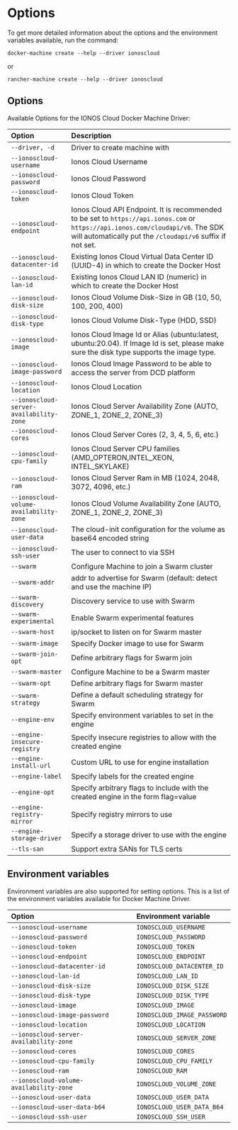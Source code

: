 # Options

To get more detailed information about the options and the environment variables available, run the command:

```text
docker-machine create --help --driver ionoscloud
```

or

```text
rancher-machine create --help --driver ionoscloud
```

## Options

Available Options for the IONOS Cloud Docker Machine Driver:

| Option                                  | Description                                                                                                                                                                                   |
|:----------------------------------------|:----------------------------------------------------------------------------------------------------------------------------------------------------------------------------------------------|
| `--driver, -d`                          | Driver to create machine with                                                                                                                                                                 |
| `--ionoscloud-username`                 | Ionos Cloud Username                                                                                                                                                                          |
| `--ionoscloud-password`                 | Ionos Cloud Password                                                                                                                                                                          |
| `--ionoscloud-token`                    | Ionos Cloud Token                                                                                                                                                                             |
| `--ionoscloud-endpoint`                 | Ionos Cloud API Endpoint. It is recommended to be set to `https://api.ionos.com` or `https://api.ionos.com/cloudapi/v6`. The SDK will automatically put the `/cloudapi/v6` suffix if not set. |
| `--ionoscloud-datacenter-id`            | Existing Ionos Cloud Virtual Data Center ID (UUID-4) in which to create the Docker Host                                                                                                       |
| `--ionoscloud-lan-id`                   | Existing Ionos Cloud LAN ID (numeric) in which to create the Docker Host                                                                                                                      |
| `--ionoscloud-disk-size`                | Ionos Cloud Volume Disk-Size in GB \(10, 50, 100, 200, 400\)                                                                                                                                  |
| `--ionoscloud-disk-type`                | Ionos Cloud Volume Disk-Type \(HDD, SSD\)                                                                                                                                                     |
| `--ionoscloud-image`                    | Ionos Cloud Image Id or Alias \(ubuntu:latest, ubuntu:20.04\). If Image Id is set, please make sure the disk type supports the image type.                                                    |
| `--ionoscloud-image-password`           | Ionos Cloud Image Password to be able to access the server from DCD platform                                                                                                                  |
| `--ionoscloud-location`                 | Ionos Cloud Location                                                                                                                                                                          |
| `--ionoscloud-server-availability-zone` | Ionos Cloud Server Availability Zone \(AUTO, ZONE\_1, ZONE\_2, ZONE\_3\)                                                                                                                      |
| `--ionoscloud-cores`                    | Ionos Cloud Server Cores \(2, 3, 4, 5, 6, etc.\)                                                                                                                                              |
| `--ionoscloud-cpu-family`               | Ionos Cloud Server CPU families \(AMD\_OPTERON,INTEL\_XEON, INTEL\_SKYLAKE\)                                                                                                                  |
| `--ionoscloud-ram`                      | Ionos Cloud Server Ram in MB \(1024, 2048, 3072, 4096, etc.\)                                                                                                                                 |
| `--ionoscloud-volume-availability-zone` | Ionos Cloud Volume Availability Zone \(AUTO, ZONE\_1, ZONE\_2, ZONE\_3\)                                                                                                                      |
| `--ionoscloud-user-data`                | The cloud-init configuration for the volume as base64 encoded string                                                                                                                          |
| `--ionoscloud-ssh-user`                 | The user to connect to via SSH                                                                                                                                                                |
| `--swarm`                               | Configure Machine to join a Swarm cluster                                                                                                                                                     |
| `--swarm-addr`                          | addr to advertise for Swarm \(default: detect and use the machine IP\)                                                                                                                        |
| `--swarm-discovery`                     | Discovery service to use with Swarm                                                                                                                                                           |
| `--swarm-experimental`                  | Enable Swarm experimental features                                                                                                                                                            |
| `--swarm-host`                          | ip/socket to listen on for Swarm master                                                                                                                                                       |
| `--swarm-image`                         | Specify Docker image to use for Swarm                                                                                                                                                         |
| `--swarm-join-opt`                      | Define arbitrary flags for Swarm join                                                                                                                                                         |
| `--swarm-master`                        | Configure Machine to be a Swarm master                                                                                                                                                        |
| `--swarm-opt`                           | Define arbitrary flags for Swarm master                                                                                                                                                       |
| `--swarm-strategy`                      | Define a default scheduling strategy for Swarm                                                                                                                                                |
| `--engine-env`                          | Specify environment variables to set in the engine                                                                                                                                            |
| `--engine-insecure-registry`            | Specify insecure registries to allow with the created engine                                                                                                                                  |
| `--engine-install-url`                  | Custom URL to use for engine installation                                                                                                                                                     |
| `--engine-label`                        | Specify labels for the created engine                                                                                                                                                         |
| `--engine-opt`                          | Specify arbitrary flags to include with the created engine in the form flag=value                                                                                                             |
| `--engine-registry-mirror`              | Specify registry mirrors to use                                                                                                                                                               |
| `--engine-storage-driver`               | Specify a storage driver to use with the engine                                                                                                                                               |
| `--tls-san`                             | Support extra SANs for TLS certs                                                                                                                                                              |

## Environment variables

Environment variables are also supported for setting options. This is a list of the environment variables available for Docker Machine Driver.

| Option                                  | Environment variable        |
|:----------------------------------------|:----------------------------|
| `--ionoscloud-username`                 | `IONOSCLOUD_USERNAME`       |
| `--ionoscloud-password`                 | `IONOSCLOUD_PASSWORD`       |
| `--ionoscloud-token`                    | `IONOSCLOUD_TOKEN`          |
| `--ionoscloud-endpoint`                 | `IONOSCLOUD_ENDPOINT`       |
| `--ionoscloud-datacenter-id`            | `IONOSCLOUD_DATACENTER_ID`  |
| `--ionoscloud-lan-id`                   | `IONOSCLOUD_LAN_ID`         |
| `--ionoscloud-disk-size`                | `IONOSCLOUD_DISK_SIZE`      |
| `--ionoscloud-disk-type`                | `IONOSCLOUD_DISK_TYPE`      |
| `--ionoscloud-image`                    | `IONOSCLOUD_IMAGE`          |
| `--ionoscloud-image-password`           | `IONOSCLOUD_IMAGE_PASSWORD` |
| `--ionoscloud-location`                 | `IONOSCLOUD_LOCATION`       |
| `--ionoscloud-server-availability-zone` | `IONOSCLOUD_SERVER_ZONE`    |
| `--ionoscloud-cores`                    | `IONOSCLOUD_CORES`          |
| `--ionoscloud-cpu-family`               | `IONOSCLOUD_CPU_FAMILY`     |
| `--ionoscloud-ram`                      | `IONOSCLOUD_RAM`            |
| `--ionoscloud-volume-availability-zone` | `IONOSCLOUD_VOLUME_ZONE`    |
| `--ionoscloud-user-data`                | `IONOSCLOUD_USER_DATA`      |
| `--ionoscloud-user-data-b64`            | `IONOSCLOUD_USER_DATA_B64`  |
| `--ionoscloud-ssh-user`                 | `IONOSCLOUD_SSH_USER`       |
